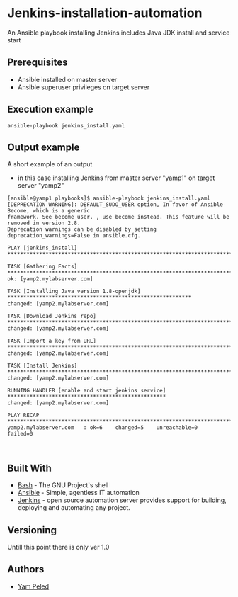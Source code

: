 # Jenkins-installation-automation
An Ansible playbook installing Jenkins includes Java JDK install and service start
## Prerequisites

- Ansible installed on master server
- Ansible superuser privileges on target server

## Execution example

```
ansible-playbook jenkins_install.yaml 
```

## Output example

A short example of an output
- in this case installing Jenkins from master server "yamp1" on target server "yamp2"

```
[ansible@yamp1 playbooks]$ ansible-playbook jenkins_install.yaml 
[DEPRECATION WARNING]: DEFAULT_SUDO_USER option, In favor of Ansible Become, which is a generic 
framework. See become_user. , use become instead. This feature will be removed in version 2.8. 
Deprecation warnings can be disabled by setting deprecation_warnings=False in ansible.cfg.

PLAY [jenkins_install] ***************************************************************************************

TASK [Gathering Facts] ******************************************************************************
ok: [yamp2.mylabserver.com]

TASK [Installing Java version 1.8-openjdk] **********************************************************
changed: [yamp2.mylabserver.com]

TASK [Download Jenkins repo] ************************************************************************
changed: [yamp2.mylabserver.com]

TASK [Import a key from URL] ************************************************************************
changed: [yamp2.mylabserver.com]

TASK [Install Jenkins] ******************************************************************************
changed: [yamp2.mylabserver.com]

RUNNING HANDLER [enable and start jenkins service] **************************************************
changed: [yamp2.mylabserver.com]

PLAY RECAP ******************************************************************************************
yamp2.mylabserver.com   : ok=6    changed=5    unreachable=0    failed=0   



```

## Built With

* [Bash](https://www.gnu.org/software/bash/) - The GNU Project's shell
* [Ansible](https://www.ansible.com/) - Simple, agentless IT automation
* [Jenkins](https://jenkins.io/) -  open source automation server provides support for building, deploying and automating any project.

## Versioning

Untill this point there is only ver 1.0

## Authors

* [Yam Peled](https://github.com/yampeled1)
